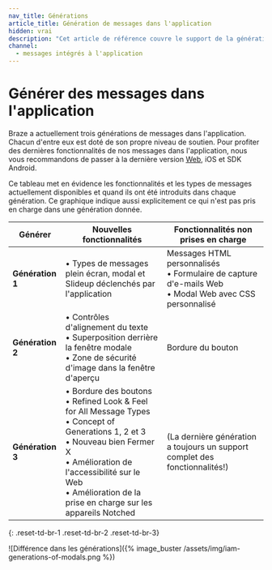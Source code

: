 ```yaml
---
nav_title: Générations
article_title: Génération de messages dans l'application
hidden: vrai
description: "Cet article de référence couvre le support de la génération de messages dans l'application."
channel:
  - messages intégrés à l'application
---
```


# Générer des messages dans l'application

Braze a actuellement trois générations de messages dans l'application. Chacun d'entre eux est doté de son propre niveau de soutien. Pour profiter des dernières fonctionnalités de nos messages dans l'application, nous vous recommandons de passer à la dernière version [Web]({{site.baseurl}}/developer_guide/platform_integration_guides/web/initial_sdk_setup/#upgrading-the-sdk), iOS et SDK Android.

Ce tableau met en évidence les fonctionnalités et les types de messages actuellement disponibles et quand ils ont été introduits dans chaque génération. Ce graphique indique aussi explicitement ce qui n'est pas pris en charge dans une génération donnée.

| Générer          | Nouvelles fonctionnalités                                                                                                                                                                                                                                                                       | Fonctionnalités non prises en charge                                                                                      |
| ---------------- | ----------------------------------------------------------------------------------------------------------------------------------------------------------------------------------------------------------------------------------------------------------------------------------------------- | ------------------------------------------------------------------------------------------------------------------------- |
| __Génération 1__ | • Types de messages plein écran, modal et Slideup déclenchés par l'application                                                                                                                                                                                                                  | Messages HTML personnalisés <br> • Formulaire de capture d'e-mails Web <br> • Modal Web avec CSS personnalisé |
| __Génération 2__ | • Contrôles d'alignement du texte <br> • Superposition derrière la fenêtre modale <br> • Zone de sécurité d'image dans la fenêtre d'aperçu                                                                                                                                          | Bordure du bouton                                                                                                         |
| __Génération 3__ | • Bordure des boutons <br> • Refined Look & Feel for All Message Types <br> • Concept of Generations 1, 2 et 3 <br> • Nouveau bien Fermer X <br> • Amélioration de l'accessibilité sur le Web <br> • Amélioration de la prise en charge sur les appareils Notched | (La dernière génération a toujours un support complet des fonctionnalités!)                                               |
{: .reset-td-br-1 .reset-td-br-2 .reset-td-br-3}

![Différence dans les générations]({% image_buster /assets/img/iam-generations-of-modals.png %})

